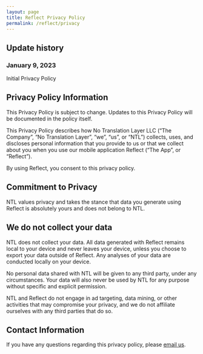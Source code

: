 ```yaml
---
layout: page
title: Reflect Privacy Policy
permalink: /reflect/privacy
---
```


## Update history

### January 9, 2023
Initial Privacy Policy

## Privacy Policy Information

This Privacy Policy is subject to change. Updates to this Privacy Policy will be documented in the policy itself.

This Privacy Policy describes how No Translation Layer LLC (“The Company”, “No Translation Layer”, “we”, “us”, or “NTL”) collects, uses, and discloses personal information that you provide to us or that we collect about you when you use our mobile application Reflect (“The App”, or “Reflect”).

By using Reflect, you consent to this privacy policy.

## Commitment to Privacy

NTL values privacy and takes the stance that data you generate using Reflect is absolutely yours and does not belong to NTL.

## We do not collect your data

NTL does not collect your data. All data generated with Reflect remains local to your device and never leaves your device, unless you choose to export your data outside of Reflect. Any analyses of your data are conducted locally on your device.

No personal data shared with NTL will be given to any third party, under any circumstances. Your data will also never be used by NTL for any purpose without specific and explicit permission.

NTL and Reflect do not engage in ad targeting, data mining, or other activities that may compromise your privacy, and we do not affiliate ourselves with any third parties that do so.

## Contact Information

If you have any questions regarding this privacy policy, please [email us](mailto:privacy@ntl.ai).